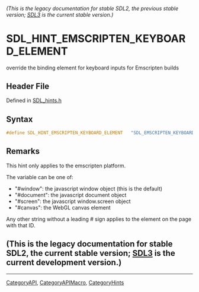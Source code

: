 ###### (This is the legacy documentation for stable SDL2, the previous stable version; [SDL3](https://wiki.libsdl.org/SDL3/) is the current stable version.)
# SDL_HINT_EMSCRIPTEN_KEYBOARD_ELEMENT

override the binding element for keyboard inputs for Emscripten builds

## Header File

Defined in [SDL_hints.h](https://github.com/libsdl-org/SDL/blob/SDL2/include/SDL_hints.h)

## Syntax

```c
#define SDL_HINT_EMSCRIPTEN_KEYBOARD_ELEMENT   "SDL_EMSCRIPTEN_KEYBOARD_ELEMENT"
```

## Remarks

This hint only applies to the emscripten platform.

The variable can be one of:

- "#window": the javascript window object (this is the default)
- "#document": the javascript document object
- "#screen": the javascript window.screen object
- "#canvas": the WebGL canvas element

Any other string without a leading # sign applies to the element on the
page with that ID.

## (This is the legacy documentation for stable SDL2, the current stable version; [SDL3](https://wiki.libsdl.org/SDL3/) is the current development version.)



----
[CategoryAPI](CategoryAPI), [CategoryAPIMacro](CategoryAPIMacro), [CategoryHints](CategoryHints)

